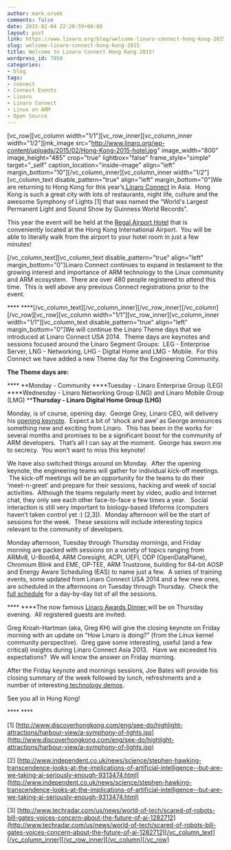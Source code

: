 ```yaml
---
author: mark.orvek
comments: false
date: 2015-02-04 22:20:59+00:00
layout: post
link: https://www.linaro.org/blog/welcome-linaro-connect-hong-kong-2015/
slug: welcome-linaro-connect-hong-kong-2015
title: Welcome to Linaro Connect Hong Kong 2015!
wordpress_id: 7859
categories:
- blog
tags:
- connect
- Connect Events
- Linaro
- Linaro Connect
- Linux on ARM
- Open Source
---
```


[vc_row][vc_column width="1/1"][vc_row_inner][vc_column_inner width="1/2"][mk_image src="http://www.linaro.org/wp-content/uploads/2015/02/Hong-Kong-2015-hotel.jpg" image_width="800" image_height="485" crop="true" lightbox="false" frame_style="simple" target="_self" caption_location="inside-image" align="left" margin_bottom="10"][/vc_column_inner][vc_column_inner width="1/2"][vc_column_text disable_pattern="true" align="left" margin_bottom="0"]We are returning to Hong Kong for this year’s[ Linaro Connect](http://connect.linaro.org/hkg15/) in Asia.  Hong Kong is such a great city with lots of restaurants, night life, culture and the awesome Symphony of Lights [1] that was named the “World's Largest Permanent Light and Sound Show by Guinness World Records”.

This year the event will be held at the [Regal Airport Hotel](http://www.regalhotel.com/regal-airport-hotel/en/home/home.html) that is conveniently located at the Hong Kong International Airport.  You will be able to literally walk from the airport to your hotel room in just a few minutes!

[/vc_column_text][vc_column_text disable_pattern="true" align="left" margin_bottom="0"]Linaro Connect continues to expand in testament to the growing interest and importance of ARM technology to the Linux community and ARM ecosystem.  There are over 480 people registered to attend this time.  This is well above any previous Connect registrations prior to the event.

**** ****[/vc_column_text][/vc_column_inner][/vc_row_inner][/vc_column][/vc_row][vc_row][vc_column width="1/1"][vc_row_inner][vc_column_inner width="1/1"][vc_column_text disable_pattern="true" align="left" margin_bottom="0"]We will continue the Linaro Theme days that we introduced at Linaro Connect USA 2014.  Theme days are keynotes and sessions focused around the Linaro Segment Groups:  LEG - Enterprise Server, LNG - Networking, LHG - Digital Home and LMG - Mobile.  For this Connect we have added a new Theme day for the Engineering Community.

**The Theme days are:**

**** **Monday - Community
****Tuesday - Linaro Enterprise Group (LEG)
****Wednesday - Linaro Networking Group (LNG) and Linaro Mobile Group (LMG)
****Thursday - Linaro Digital Home Group (LHG)**

Monday, is of course, opening day.  George Grey, Linaro CEO, will delivery his [opening keynote](https://hkg15.pathable.com/meetings/250753).  Expect a bit of ‘shock and awe’ as George announces something new and exciting from Linaro.  This has been in the works for several months and promises to be a significant boost for the community of ARM developers.  That’s all I can say at the moment.  George has sworn me to secrecy.  You won’t want to miss this keynote!

We have also switched things around on Monday.  After the opening keynote, the engineering teams will gather for individual kick-off meetings.  The kick-off meetings will be an opportunity for the teams to do their ‘meet-n-greet’ and prepare for their sessions, hacking and week of social activities.  Although the teams regularly meet by video, audio and Internet chat, they only see each other face-to-face a few times a year.   Social interaction is still very important to biology-based lifeforms (computers haven’t taken control yet :) [2,3]).  Monday afternoon will be the start of sessions for the week.  These sessions will include interesting topics relevant to the community of developers.

Monday afternoon, Tuesday through Thursday mornings, and Friday morning are packed with sessions on a variety of topics ranging from ARMv8, U-Boot64, ARM Coresight, ACPI, UEFI, ODP (OpenDataPlane), Chromium Blink and EME, OP-TEE, ARM Trustzone, building for 64-bit AOSP and Energy Aware Scheduling (EAS) to name just a few.  A series of training events, some updated from Linaro Connect USA 2014 and a few new ones, are scheduled in the afternoons on Tuesday through Thursday.  Check the [full schedule](https://hkg15.pathable.com/meetings) for a day-by-day list of all the sessions.

**** ****The now famous [Linaro Awards Dinner ](http://connect.linaro.org/hkg15/program/socials/)will be on Thursday evening.  All registered guests are invited.

Greg Kroah-Hartman (aka, Greg KH) will give the closing keynote on Friday morning with an update on “How Linaro is doing?” (from the Linux kernel community perspective).  Greg gave some interesting, useful (and a few critical) insights during Linaro Connect Asia 2013.   Have we exceeded his expectations?  We will know the answer on Friday morning.

After the Friday keynote and mornings sessions, Joe Bates will provide his closing summary of the week followed by lunch, refreshments and a number of interesting[ technology demos](http://connect.linaro.org/hkg15/program/demos/).

See you all in Hong Kong!

**** ****

[1] [http://www.discoverhongkong.com/eng/see-do/highlight-attractions/harbour-view/a-symphony-of-lights.jsp](http://www.discoverhongkong.com/eng/see-do/highlight-attractions/harbour-view/a-symphony-of-lights.jsp)

[2] [http://www.independent.co.uk/news/science/stephen-hawking-transcendence-looks-at-the-implications-of-artificial-intelligence--but-are-we-taking-ai-seriously-enough-9313474.html](http://www.independent.co.uk/news/science/stephen-hawking-transcendence-looks-at-the-implications-of-artificial-intelligence--but-are-we-taking-ai-seriously-enough-9313474.html)

[3] [http://www.techradar.com/us/news/world-of-tech/scared-of-robots-bill-gates-voices-concern-about-the-future-of-ai-1282712](http://www.techradar.com/us/news/world-of-tech/scared-of-robots-bill-gates-voices-concern-about-the-future-of-ai-1282712)[/vc_column_text][/vc_column_inner][/vc_row_inner][/vc_column][/vc_row]
